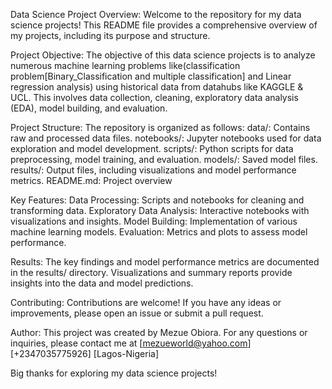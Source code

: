 Data Science Project Overview:
Welcome to the repository for my data science projects! This README file provides a comprehensive overview of my projects, including its purpose and structure.


Project Objective:
The objective of this data science projects is to analyze numerous machine learning problems like(classification problem[Binary_Classification and multiple classification] and Linear regression analysis) using historical data from datahubs like KAGGLE & UCL. This involves data collection, cleaning, exploratory data analysis (EDA), model building, and evaluation.

Project Structure:
The repository is organized as follows:
data/: Contains raw and processed data files.
notebooks/: Jupyter notebooks used for data exploration and model development.
scripts/: Python scripts for data preprocessing, model training, and evaluation.
models/: Saved model files.
results/: Output files, including visualizations and model performance metrics.
README.md: Project overview

Key Features:
Data Processing: Scripts and notebooks for cleaning and transforming data.
Exploratory Data Analysis: Interactive notebooks with visualizations and insights.
Model Building: Implementation of various machine learning models.
Evaluation: Metrics and plots to assess model performance.


Results:
The key findings and model performance metrics are documented in the results/ directory. Visualizations and summary reports provide insights into the data and model predictions.


Contributing:
Contributions are welcome! If you have any ideas or improvements, please open an issue or submit a pull request.

Author:
This project was created by Mezue Obiora. For any questions or inquiries, please contact me at [mezueworld@yahoo.com] [+2347035775926] [Lagos-Nigeria]

Big thanks for exploring my data science projects!
